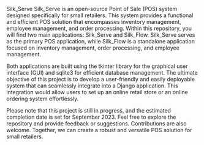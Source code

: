 Silk_Serve
Silk_Serve is an open-source Point of Sale (POS) system designed specifically for small retailers. This system provides a functional and efficient POS solution that encompasses inventory management, employee management, and order processing. Within this repository, you will find two main applications: Silk_Serve and Silk_Flow. Silk_Serve serves as the primary POS application, while Silk_Flow is a standalone application focused on inventory management, order processing, and employee management.

Both applications are built using the tkinter library for the graphical user interface (GUI) and sqlite3 for efficient database management. The ultimate objective of this project is to develop a user-friendly and easily deployable system that can seamlessly integrate into a Django application. This integration would allow users to set up an online retail store or an online ordering system effortlessly.

Please note that this project is still in progress, and the estimated completion date is set for September 2023. Feel free to explore the repository and provide feedback or suggestions. Contributions are also welcome. Together, we can create a robust and versatile POS solution for small retailers.
